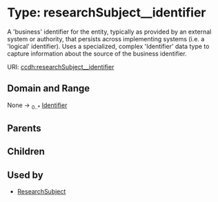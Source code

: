 
# Type: researchSubject__identifier


A 'business' identifier for the entity, typically as provided by an external system or authority, that persists across implementing systems  (i.e. a  'logical' identifier). Uses a specialized, complex 'Identifier' data type to capture information about the source of the business identifier.

URI: [ccdh:researchSubject__identifier](https://example.org/ccdh/researchSubject__identifier)


## Domain and Range

None ->  <sub>0..*</sub> [Identifier](Identifier.md)

## Parents


## Children


## Used by

 * [ResearchSubject](ResearchSubject.md)
